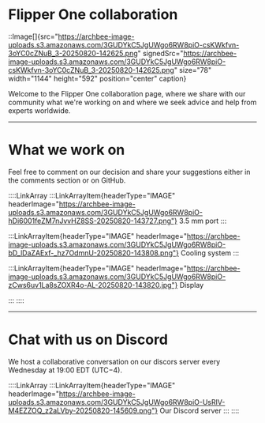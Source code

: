 # Flipper One collaboration

::Image[]{src="https://archbee-image-uploads.s3.amazonaws.com/3GUDYkC5JgUWgo6RW8piO-csKWkfvn-3oYC0cZNuB_3-20250820-142625.png" signedSrc="https://archbee-image-uploads.s3.amazonaws.com/3GUDYkC5JgUWgo6RW8piO-csKWkfvn-3oYC0cZNuB_3-20250820-142625.png" size="78" width="1144" height="592" position="center" caption}

Welcome to the Flipper One collaboration page, where we share with our community what we're working on and where we seek advice and help from experts worldwide.

***

# What we work on

Feel free to comment on our decision and share your suggestions either in the comments section or on GitHub.

::::LinkArray
:::LinkArrayItem{headerType="IMAGE" headerImage="https://archbee-image-uploads.s3.amazonaws.com/3GUDYkC5JgUWgo6RW8piO-hDi6001feZM7nJvvHZ8SS-20250820-143727.png"}
3.5 mm port
:::

:::LinkArrayItem{headerType="IMAGE" headerImage="https://archbee-image-uploads.s3.amazonaws.com/3GUDYkC5JgUWgo6RW8piO-bD_lDaZAExf-_hz7OdmnU-20250820-143808.png"}
Cooling system
:::

:::LinkArrayItem{headerType="IMAGE" headerImage="https://archbee-image-uploads.s3.amazonaws.com/3GUDYkC5JgUWgo6RW8piO-zCws6uv1La8sZOXR4o-AL-20250820-143820.jpg"}
Display

:::
::::

***

# Chat with us on Discord

We host a collaborative conversation on our discors server every Wednesday at 19:00 EDT (UTC−4).

::::LinkArray
:::LinkArrayItem{headerType="IMAGE" headerImage="https://archbee-image-uploads.s3.amazonaws.com/3GUDYkC5JgUWgo6RW8piO-UsRlV-M4EZZOQ_z2aLVby-20250820-145609.png"}
Our Discord server
:::
::::

